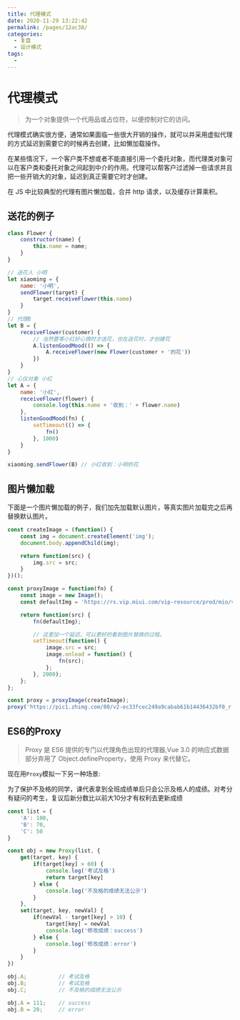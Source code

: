 ```yaml
---
title: 代理模式
date: 2020-11-29 13:22:42
permalink: /pages/12ac38/
categories: 
  - 复盘
  - 设计模式
tags: 
  - 
---
```

# 代理模式

> 为一个对象提供一个代用品或占位符，以便控制对它的访问。

代理模式确实很方便，通常如果面临一些很大开销的操作，就可以并采用虚拟代理的方式延迟到需要它的时候再去创建，比如懒加载操作。

在某些情况下，一个客户类不想或者不能直接引用一个委托对象，而代理类对象可以在客户类和委托对象之间起到中介的作用。代理可以帮客户过滤掉一些请求并且把一些开销大的对象，延迟到真正需要它时才创建。


在 JS 中比较典型的代理有图片懒加载，合并 http 请求，以及缓存计算乘积。

## 送花的例子

```js
class Flower {
    constructor(name) {
        this.name = name;
    }
}

// 送花人 小明
let xiaoming = {
    name: '小明',
    sendFlower(target) {
        target.receiveFlower(this.name)
    }
}
// 代理B
let B = {
    receiveFlower(customer) {
        // 当然要等小红好心情时才送花，也在送花时，才创建花
        A.listenGoodMood(() => {
            A.receiveFlower(new Flower(customer + '的花'))
        })
    } 
}
// 心仪对象 小红
let A = {
    name: '小红',
    receiveFlower(flower) {
        console.log(this.name + '收到：' + flower.name)
    },
    listenGoodMood(fn) {
        setTimeout(() => {
            fn()
        }, 1000)
    }
}

xiaoming.sendFlower(B) // 小红收到：小明的花
```

## 图片懒加载

下面是一个图片懒加载的例子，我们加先加载默认图片，等真实图片加载完之后再替换默认图片。

```js
const createImage = (function() {
    const img = document.createElement('img');
    document.body.appendChild(img);

    return function(src) {
        img.src = src;
    }
})();

const proxyImage = function(fn) {
    const image = new Image();
    const defaultImg = 'https://rs.vip.miui.com/vip-resource/prod/mio/v136/static/media/lazyLoad.a10ffbd7.png';

    return function(src) {
        fn(defaultImg);

        // 这里加一个延迟，可以更好的看到图片替换的过程。
        setTimeout(function() {
            image.src = src;
            image.onload = function() {
                fn(src);
            };
        }, 2000);
    };
};

const proxy = proxyImage(createImage);
proxy('https://pic1.zhimg.com/80/v2-ec33fcec249a9cabab61b14436432bf0_r.jpg');
```

## ES6的Proxy

> Proxy 是 ES6 提供的专门以代理角色出现的代理器,Vue 3.0 的响应式数据部分弃用了 Object.defineProperty，使用 Proxy 来代替它。

现在用`Proxy`模拟一下另一种场景: 

为了保护不及格的同学，课代表拿到全班成绩单后只会公示及格人的成绩。对考分有疑问的考生，复议后新分数比以前大10分才有权利去更新成绩

```js
const list = {
    'A': 100,
    'B': 70,
    'C': 50
}

const obj = new Proxy(list, {
    get(target, key) {
        if(target[key] > 60) {
            console.log('考试及格')
            return target[key]
        } else {
            console.log('不及格的成绩无法公示')
        }
    },
    set(target, key, newVal) {
        if(newVal - target[key] > 10) {
            target[key] = newVal
            console.log('修改成绩：success')
        } else {
            console.log('修改成绩：error')
        }
    }
})

obj.A;          // 考试及格
obj.B;          // 考试及格
obj.C;          // 不及格的成绩无法公示

obj.A = 111;    // success
obj.B = 20;     // error
```